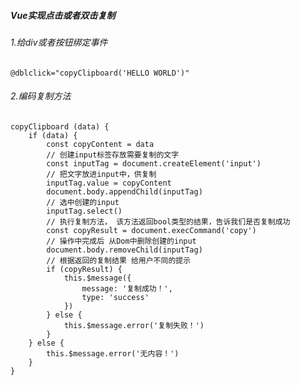 ##### Vue实现点击或者双击复制

###### 1.给div或者按钮绑定事件

`@dblclick="copyClipboard('HELLO WORLD')"`

###### 2.编码复制方法

```vue
copyClipboard (data) {
    if (data) {
		const copyContent = data
		// 创建input标签存放需要复制的文字
		const inputTag = document.createElement('input')
		// 把文字放进input中，供复制
		inputTag.value = copyContent
		document.body.appendChild(inputTag)
		// 选中创建的input
		inputTag.select()
		// 执行复制方法， 该方法返回bool类型的结果，告诉我们是否复制成功
		const copyResult = document.execCommand('copy')
		// 操作中完成后 从Dom中删除创建的input
		document.body.removeChild(inputTag)
		// 根据返回的复制结果 给用户不同的提示
		if (copyResult) {
			this.$message({
				message: '复制成功！',
				type: 'success'
			})
		} else {
			this.$message.error('复制失败！')
		}
	} else {
		this.$message.error('无内容！')
	}
}
```
